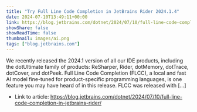 ```yaml
---
title: "Try Full Line Code Completion in JetBrains Rider 2024.1.4"
date: 2024-07-10T13:49:11+00:00
link: https://blog.jetbrains.com/dotnet/2024/07/10/full-line-code-completion-in-jetbrains-rider/
showShare: false
showReadTime: false
thumbnail: images/ai.png
tags: ["blog.jetbrains.com"]
---
```

We recently released the 2024.1 version of all our IDE products, including the dotUltimate family of products: ReSharper, Rider, dotMemory, dotTrace, dotCover, and dotPeek. Full Line Code Completion (FLCC), a local and fast AI model fine-tuned for product-specific programming languages, is one feature you may have heard of in this release. FLCC was released with […]

- Link to article: https://blog.jetbrains.com/dotnet/2024/07/10/full-line-code-completion-in-jetbrains-rider/
